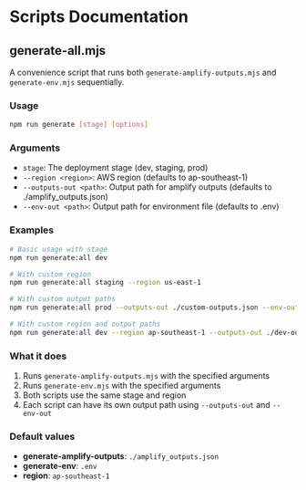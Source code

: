# Scripts Documentation

## generate-all.mjs

A convenience script that runs both `generate-amplify-outputs.mjs` and `generate-env.mjs` sequentially.

### Usage

```bash
npm run generate [stage] [options]
```

### Arguments

- `stage`: The deployment stage (dev, staging, prod)
- `--region <region>`: AWS region (defaults to ap-southeast-1)
- `--outputs-out <path>`: Output path for amplify outputs (defaults to ./amplify_outputs.json)
- `--env-out <path>`: Output path for environment file (defaults to .env)

### Examples

```bash
# Basic usage with stage
npm run generate:all dev

# With custom region
npm run generate:all staging --region us-east-1

# With custom output paths
npm run generate:all prod --outputs-out ./custom-outputs.json --env-out ./custom.env

# With custom region and output paths
npm run generate:all dev --region ap-southeast-1 --outputs-out ./dev-outputs.json --env-out ./dev.env
```

### What it does

1. Runs `generate-amplify-outputs.mjs` with the specified arguments
2. Runs `generate-env.mjs` with the specified arguments
3. Both scripts use the same stage and region
4. Each script can have its own output path using `--outputs-out` and `--env-out`

### Default values

- **generate-amplify-outputs**: `./amplify_outputs.json`
- **generate-env**: `.env`
- **region**: `ap-southeast-1`
